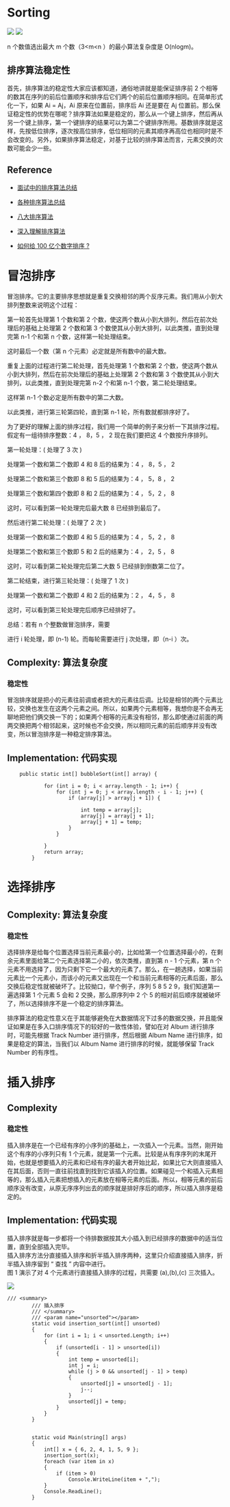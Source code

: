 ﻿# Sorting

![](http://upload-images.jianshu.io/upload_images/273973-19cf4a1e58b6ebaf.png?imageMogr2/auto-orient/strip%7CimageView2/2/w/1240) ![](http://blog.chinaunix.net/attachment/201201/18/21457204_1326898064RUxx.jpg)

n 个数值选出最大 m 个数（3<m<n ）的最小算法复杂度是 O(nlogm)。

## 排序算法稳定性

首先，排序算法的稳定性大家应该都知道，通俗地讲就是能保证排序前 2 个相等的数其在序列的前后位置顺序和排序后它们两个的前后位置顺序相同。在简单形式化一下，如果 Ai = Aj，Ai 原来在位置前，排序后 Ai 还是要在 Aj 位置前。那么保证稳定性的优势在哪呢？排序算法如果是稳定的，那么从一个键上排序，然后再从另一个键上排序，第一个键排序的结果可以为第二个键排序所用。基数排序就是这样，先按低位排序，逐次按高位排序，低位相同的元素其顺序再高位也相同时是不会改变的。另外，如果排序算法稳定，对基于比较的排序算法而言，元素交换的次数可能会少一些。

## Reference

* [面试中的排序算法总结](http://www.cnblogs.com/wxisme/p/5243631.html?f=tt)

* [各种排序算法总结](http://www.jianshu.com/p/f5baf7f27a7e)

* [八大排序算法](http://blog.jobbole.com/103456/)

* [深入理解排序算法](http://www.cnblogs.com/absfree/p/5469212.html)

* [如何给 100 亿个数字排序 ?](http://www.jianshu.com/p/8dc11152f178)

# 冒泡排序

冒泡排序。它的主要排序思想就是重复交换相邻的两个反序元素。我们用从小到大排列整数来说明这个过程：

第一轮首先处理第 1 个数和第 2 个数，使这两个数从小到大排列，然后在前次处理后的基础上处理第 2 个数和第 3 个数使其从小到大排列，以此类推，直到处理完第 n-1 个和第 n 个数，这样第一轮处理结束。

这时最后一个数（第 n 个元素）必定就是所有数中的最大数。

重复上面的过程进行第二轮处理，首先处理第 1 个数和第 2 个数，使这两个数从小到大排列，然后在前次处理后的基础上处理第 2 个数和第 3 个数使其从小到大排列，以此类推，直到处理完第 n-2 个和第 n-1 个数，第二轮处理结束。

这样第 n-1 个数必定是所有数中的第二大数。

以此类推，进行第三轮第四轮，直到第 n-1 轮，所有数就都排序好了。

为了更好的理解上面的排序过程，我们用一个简单的例子来分析一下其排序过程。假定有一组待排序整数：4 ， 8，5 ， 2 现在我们要把这 4 个数按升序排列。

第一轮处理：( 处理了 3 次 )

处理第一个数和第二个数即 4 和 8 后的结果为：4 ， 8，5 ， 2

处理第二个数和第三个数即 8 和 5 后的结果为：4 ， 5，8 ， 2

处理第三个数和第四个数即 8 和 2 后的结果为：4 ， 5，2 ， 8

这时，可以看到第一轮处理完后最大数 8 已经排到最后了。

然后进行第二轮处理：( 处理了 2 次 )

处理第一个数和第二个数即 4 和 5 后的结果为：4 ， 5，2 ， 8

处理第二个数和第三个数即 5 和 2 后的结果为：4 ， 2，5 ， 8

这时，可以看到第二轮处理完后第二大数 5 已经排到倒数第二位了。

第二轮结束，进行第三轮处理：( 处理了 1 次 )

处理第一个数和第二个数即 4 和 2 后的结果为：2 ， 4，5 ， 8

这时，可以看到第三轮处理完后顺序已经排好了。

总结：若有 n 个整数做冒泡排序，需要

进行 i 轮处理，即 (n-1) 轮。而每轮需要进行 j 次处理，即（n-i ）次。

## Complexity: 算法复杂度

### 稳定性

冒泡排序就是把小的元素往前调或者把大的元素往后调。比较是相邻的两个元素比较，交换也发生在这两个元素之间。所以，如果两个元素相等，我想你是不会再无聊地把他们俩交换一下的；如果两个相等的元素没有相邻，那么即使通过前面的两两交换把两个相邻起来，这时候也不会交换，所以相同元素的前后顺序并没有改变，所以冒泡排序是一种稳定排序算法。

## Implementation: 代码实现

```
    public static int[] bubbleSort(int[] array) {

            for (int i = 0; i < array.length - 1; i++) {
                for (int j = 0; j < array.length - i - 1; j++) {
                    if (array[j] > array[j + 1]) {

                        int temp = array[j];
                        array[j] = array[j + 1];
                        array[j + 1] = temp;
                    }
                }

            }
            return array;
        }
```

# 选择排序

## Complexity: 算法复杂度

### 稳定性

选择排序是给每个位置选择当前元素最小的，比如给第一个位置选择最小的，在剩余元素里面给第二个元素选择第二小的，依次类推，直到第 n - 1 个元素，第 n 个元素不用选择了，因为只剩下它一个最大的元素了。那么，在一趟选择，如果当前元素比一个元素小，而该小的元素又出现在一个和当前元素相等的元素后面，那么交换后稳定性就被破坏了。比较拗口，举个例子，序列 5 8 5 2 9，我们知道第一遍选择第 1 个元素 5 会和 2 交换，那么原序列中 2 个 5 的相对前后顺序就被破坏了，所以选择排序不是一个稳定的排序算法。

排序算法的稳定性意义在于其能够避免在大数据情况下过多的数据交换，并且能保证如果是在多入口排序情况下的较好的一致性体验，譬如在对 Album 进行排序时，可能先根据 Track Number 进行排序，然后根据 Album Name 进行排序，如果是稳定的算法，当我们以 Album Name 进行排序的时候，就能够保留 Track Number 的有序性。

# 插入排序

## Complexity

### 稳定性

插入排序是在一个已经有序的小序列的基础上，一次插入一个元素。当然，刚开始这个有序的小序列只有 1 个元素，就是第一个元素。比较是从有序序列的末尾开始，也就是想要插入的元素和已经有序的最大者开始比起，如果比它大则直接插入在其后面，否则一直往前找直到找到它该插入的位置。如果碰见一个和插入元素相等的，那么插入元素把想插入的元素放在相等元素的后面。所以，相等元素的前后顺序没有改变，从原无序序列出去的顺序就是排好序后的顺序，所以插入排序是稳定的。

## Implementation: 代码实现

插入排序就是每一步都将一个待排数据按其大小插入到已经排序的数据中的适当位置，直到全部插入完毕。\
插入排序方法分直接插入排序和折半插入排序两种，这里只介绍直接插入排序，折半插入排序留到 “ 查找 ” 内容中进行。\
 图 1 演示了对 4 个元素进行直接插入排序的过程，共需要 (a),(b),(c) 三次插入。

![](http://images.cnblogs.com/cnblogs_com/kkun/201111/201111231433312827.png)

```
/// <summary>
        /// 插入排序
        /// </summary>
        /// <param name="unsorted"></param>
        static void insertion_sort(int[] unsorted)
        {
            for (int i = 1; i < unsorted.Length; i++)
            {
                if (unsorted[i - 1] > unsorted[i])
                {
                    int temp = unsorted[i];
                    int j = i;
                    while (j > 0 && unsorted[j - 1] > temp)
                    {
                        unsorted[j] = unsorted[j - 1];
                        j--;
                    }
                    unsorted[j] = temp;
                }
            }
        }


        static void Main(string[] args)
        {
            int[] x = { 6, 2, 4, 1, 5, 9 };
            insertion_sort(x);
            foreach (var item in x)
            {
                if (item > 0)
                    Console.WriteLine(item + ",");
            }
            Console.ReadLine();
        }
```
